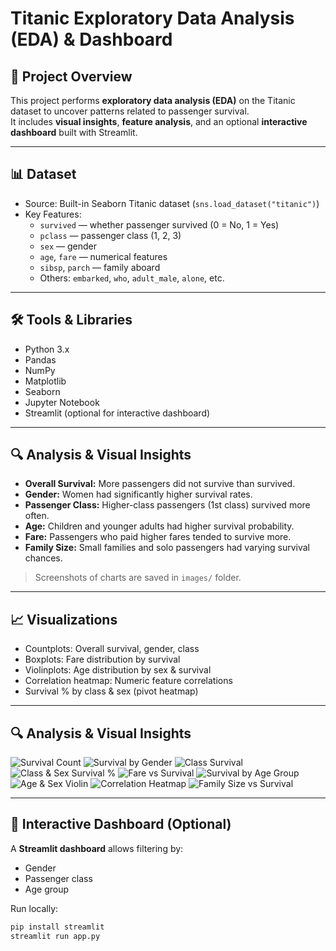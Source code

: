 # Titanic Exploratory Data Analysis (EDA) & Dashboard

## 📌 Project Overview
This project performs **exploratory data analysis (EDA)** on the Titanic dataset to uncover patterns related to passenger survival.  
It includes **visual insights**, **feature analysis**, and an optional **interactive dashboard** built with Streamlit.

---

## 📊 Dataset
- Source: Built-in Seaborn Titanic dataset (`sns.load_dataset("titanic")`)  
- Key Features:
  - `survived` — whether passenger survived (0 = No, 1 = Yes)
  - `pclass` — passenger class (1, 2, 3)
  - `sex` — gender
  - `age`, `fare` — numerical features
  - `sibsp`, `parch` — family aboard
  - Others: `embarked`, `who`, `adult_male`, `alone`, etc.

---

## 🛠️ Tools & Libraries
- Python 3.x
- Pandas
- NumPy
- Matplotlib
- Seaborn
- Jupyter Notebook
- Streamlit (optional for interactive dashboard)

---

## 🔍 Analysis & Visual Insights
- **Overall Survival:** More passengers did not survive than survived.  
- **Gender:** Women had significantly higher survival rates.  
- **Passenger Class:** Higher-class passengers (1st class) survived more often.  
- **Age:** Children and younger adults had higher survival probability.  
- **Fare:** Passengers who paid higher fares tended to survive more.  
- **Family Size:** Small families and solo passengers had varying survival chances.

> Screenshots of charts are saved in `images/` folder.  

---

## 📈 Visualizations
- Countplots: Overall survival, gender, class  
- Boxplots: Fare distribution by survival  
- Violinplots: Age distribution by sex & survival  
- Correlation heatmap: Numeric feature correlations  
- Survival % by class & sex (pivot heatmap)  

---
## 🔍 Analysis & Visual Insights
![Survival Count](notebooks/images/survival_count.png)
![Survival by Gender](notebooks/images/survival_by_gender.png)
![Class Survival](notebooks/images/survival_rate_by_class.png)
![Class & Sex Survival %](notebooks/images/survival_pct_class_sex.png)
![Fare vs Survival](notebooks/images/fare_by_survival.png)
![Survival by Age Group](notebooks/images/survival_by_agegroup.png)
![Age & Sex Violin](notebooks/images/age_sex_survival_violin.png)
![Correlation Heatmap](notebooks/images/corr_heatmap.png)
![Family Size vs Survival](notebooks/images/survival_by_family_size.png)

---

## 🚀 Interactive Dashboard (Optional)
A **Streamlit dashboard** allows filtering by:
- Gender
- Passenger class
- Age group

Run locally:
```bash
pip install streamlit
streamlit run app.py

```
